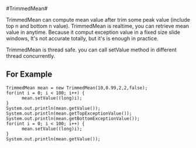 #TrimmedMean#

<p>
TrimmedMean can compute mean value after trim some peak value (include top n and bottom n value). TrimmedMean is realtime, you can retrieve mean value in anytime. Because it comput exception value in a fixed size slide windows,  It's not accurate totally, but it's is enough in practice.
</p>
<p>
TrimmedMean is thread safe. you can call setValue method in different thread concurrently. 
</p>

## For Example ##

```
TrimmedMean mean = new TrimmedMean(10,0.99,2,2,false);
for(int i = 0; i < 100; i++) {
      mean.setValue((long)i);
}
System.out.println(mean.getValue());
System.out.println(mean.getTopExceptionValue());
System.out.println(mean.getBottomExceptionValue());
for(int i = 0; i < 100; i++) {
      mean.setValue((long)i);
}
System.out.println(mean.getValue());
```
